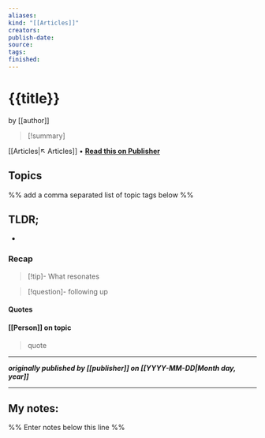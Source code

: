 ```yaml
---
aliases:
kind: "[[Articles]]"
creators:
publish-date:
source:
tags:
finished:
---
```


# {{title}}
by [[author]]

> [!summary]
>

[[Articles|↖ Articles]] • **[Read this on Publisher](https://)**

## Topics
%% add a comma separated list of topic tags below %%

## TLDR;
-
### Recap
> [!tip]- What resonates
>

> [!question]- following up
>

#### Quotes

#### [[Person]] on topic

> quote

---

***originally published by [[publisher]] on [[YYYY-MM-DD|Month day, year]]***

---

## My notes:
%% Enter notes below this line %%
